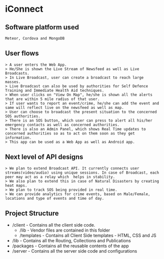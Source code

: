 # iConnect

## Software platform used
    Meteor, Cordova and MongoDB

## User flows
    > A user enters the Web App.
    > He/She is shown the Live Stream of Newsfeed as well as Live Broadcasts.
    > In Live Broadcast, user can create a broadcast to reach large masses.
    > Live Broadcast can also be used by authorities for Self Defence Training and Immediate Health Aid techniques.
    > When user clicks on "View On Map", he/she is shown all the alerts that are within 5 mile radius of that user.
    > If user wants to report an event/crime, he/she can add the event and same will reflect live on the newsfeed as well as map.
    > User can choose to broadcast the present situation to the concerned SOS authorities.
    > There is an SOS button, which user can press to alert all his/her emergency contacts as well as concerned authorities.
    > There is also an Admin Panel, which shows Real Time updates to concerned authorities so as to act on them soon as they get information.
    > This app can be used as a Web App as well as Android app.

## Next level of API designs
    > We plan to extend Broadcast API. It currently connects user streams(video/audio) using unique sessions. In case of Broadcast, each peer may act as a relay which  helps in stability.
    > We also plan to extend this in case of Natural Disasters by creating heat maps.
    > We plan to track SOS being provided in real time.
    > We can provide analytics for crime events, based on Male/Female, locations and type of events and time of day.

## Project Structure

* /client - Contains all the client side code.
    * /lib - Vendor files are contained in this folder
    * /templates - Contains all Client Side templates - HTML, CSS and JS
* /lib - Contains all the Routing, Collections and Publications
* /packages - Contains all the reusable contents of the app
* /server - Contains all the server side code and configurations